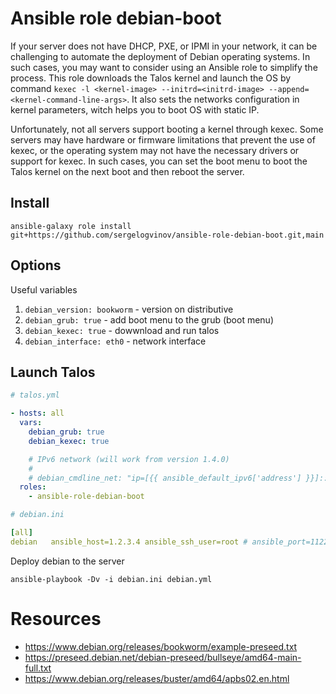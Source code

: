 # Ansible role debian-boot

If your server does not have DHCP, PXE, or IPMI in your network, it can be challenging to automate the deployment of Debian operating systems.
In such cases, you may want to consider using an Ansible role to simplify the process.
This role downloads the Talos kernel and launch the OS by command `kexec -l <kernel-image> --initrd=<initrd-image> --append=<kernel-command-line-args>`.
It also sets the networks configuration in kernel parameters, witch helps you to boot OS with static IP.

Unfortunately, not all servers support booting a kernel through kexec.
Some servers may have hardware or firmware limitations that prevent the use of kexec, or the operating system may not have the necessary drivers or support for kexec.
In such cases, you can set the boot menu to boot the Talos kernel on the next boot and then reboot the server.

## Install

```shell
ansible-galaxy role install git+https://github.com/sergelogvinov/ansible-role-debian-boot.git,main
```

## Options

Useful variables

1. ```debian_version: bookworm``` - version on distributive
2. ```debian_grub: true``` - add boot menu to the grub (boot menu)
3. ```debian_kexec: true``` - dowwnload and run talos
4. ```debian_interface: eth0``` - network interface

## Launch Talos

```yaml
# talos.yml

- hosts: all
  vars:
    debian_grub: true
    debian_kexec: true

    # IPv6 network (will work from version 1.4.0)
    #
    # debian_cmdline_net: "ip=[{{ ansible_default_ipv6['address'] }}]::[{{ ansible_default_ipv6['gateway'] }}]:{{ ansible_default_ipv6['prefix'] }}::{{ debian_interface }}:off:[2001:4860:4860::8888]:[2606:4700::1111]:[2606:4700:f1::1]"
  roles:
    - ansible-role-debian-boot
```

```yaml
# debian.ini

[all]
debian   ansible_host=1.2.3.4 ansible_ssh_user=root # ansible_port=112233
```

Deploy debian to the server

```shell
ansible-playbook -Dv -i debian.ini debian.yml
```

# Resources

- https://www.debian.org/releases/bookworm/example-preseed.txt
- https://preseed.debian.net/debian-preseed/bullseye/amd64-main-full.txt
- https://www.debian.org/releases/buster/amd64/apbs02.en.html
